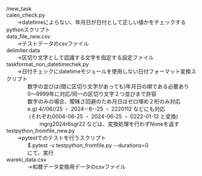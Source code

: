 /new_task  
calen_check.py  
　　->datetimeによらない、年月日が日付として正しい値かをチェックするpythonスクリプト  
data_file_new.csv  
　　->テストデータのcsvファイル  
delimiter.data  
　　->区切り文字として認識する文字を指定する設定ファイル  
taskformat_non_datetimechek.py  
　　->日付チェックにdatetimeモジュールを使用しない日付フォーマット変換スクリプト  
　　　　数字の並びは(間に区切り文字があっても)年月日の順である必要あり  
　　　　0〜9999年に対応/同一の区切り文字２つ並びまで許容  
　　　　数字のみの場合、曖昧さ回避のため月日はゼロ埋め２桁のみ対応  
　　　　e.g) 4//06//25 ・ 2024--6--25  ・  2220112  などにも対応  
　　  　　(それぞれ0004-06-25 ・ 2024-06-25 ・ 0222-01-12  と変換)  
 　  　　　　　mgrg2024r6sgr22 などは、変換処理を行わずNoneを返す  
testpython_fromfile_new.py  
　　->pytestでのテストを行うスクリプト  
　　　　$ pytest -v testpython_fromfile.py --durations=0  
　　　　にて、実行  
wareki_data.csv  
　　　　->和暦データ変換用データのcsvファイル  


